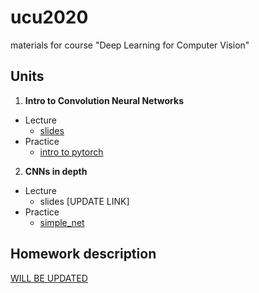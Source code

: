 # ucu2020
materials for course "Deep Learning for Computer Vision"


## Units


1.  **Intro to Convolution Neural Networks**

  - Lecture
    - [slides](https://github.com/lyubonko/ucu2020cv/raw/master/assignments/lectures/lecture1_intro.pdf)
  - Practice
    - [intro to pytorch](https://colab.research.google.com/github/lyubonko/ucu2020cv/blob/master/assignments/a1_pytorch.ipynb)
    
2.  **CNNs in depth**

  - Lecture
    - slides [UPDATE LINK]
  - Practice
    - [simple_net](https://colab.research.google.com/github/lyubonko/ucu2020cv/blob/master/assignments/a2_simple_network.ipynb)    
    
## Homework description

[WILL BE UPDATED](https://github.com/lyubonko/ucu2020cv/raw/master/assignments/2020_UCU_Deep_Learning_for_Computer_Vision_HOMEWORK.pdf)
